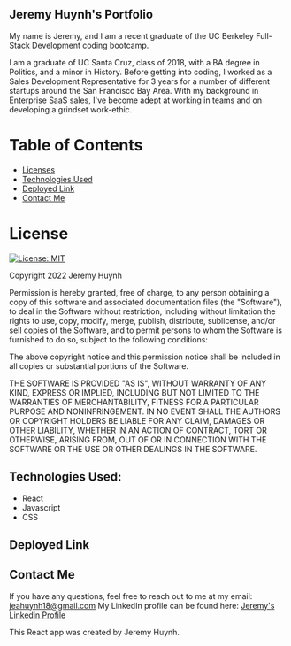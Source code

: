 ## Jeremy Huynh's Portfolio

My name is Jeremy, and I am a recent graduate of the UC Berkeley Full-Stack Development coding bootcamp. 

I am a graduate of UC Santa Cruz, class of 2018, with a BA degree in Politics, and a minor in History. Before getting into coding, I worked as a Sales Development Representative for 3 years for a number of different startups around the San Francisco Bay Area. With my background in Enterprise SaaS sales, I've become adept at working in teams and on developing a grindset work-ethic.

# Table of Contents

- [Licenses](#licenses)
- [Technologies Used](#technologies_used)
- [Deployed Link](#deployed_link)
- [Contact Me](#contact_me)

# License

[![License: MIT](https://img.shields.io/badge/License-MIT-yellow.svg)](https://opensource.org/licenses/MIT)

Copyright 2022 Jeremy Huynh

Permission is hereby granted, free of charge, to any person obtaining a copy of this software and associated documentation files (the "Software"), to deal in the Software without restriction, including without limitation the rights to use, copy, modify, merge, publish, distribute, sublicense, and/or sell copies of the Software, and to permit persons to whom the Software is furnished to do so, subject to the following conditions:

The above copyright notice and this permission notice shall be included in all copies or substantial portions of the Software.

THE SOFTWARE IS PROVIDED "AS IS", WITHOUT WARRANTY OF ANY KIND, EXPRESS OR IMPLIED, INCLUDING BUT NOT LIMITED TO THE WARRANTIES OF MERCHANTABILITY, FITNESS FOR A PARTICULAR PURPOSE AND NONINFRINGEMENT. IN NO EVENT SHALL THE AUTHORS OR COPYRIGHT HOLDERS BE LIABLE FOR ANY CLAIM, DAMAGES OR OTHER LIABILITY, WHETHER IN AN ACTION OF CONTRACT, TORT OR OTHERWISE, ARISING FROM, OUT OF OR IN CONNECTION WITH THE SOFTWARE OR THE USE OR OTHER DEALINGS IN THE SOFTWARE.

## Technologies Used:
- React
- Javascript
- CSS

## Deployed Link



## Contact Me

If you have any questions, feel free to reach out to me at my email: jeahuynh18@gmail.com
My LinkedIn profile can be found here:
[Jeremy's Linkedin Profile](https://www.linkedin.com/in/jeremy-huynh/)

This React app was created by Jeremy Huynh.
